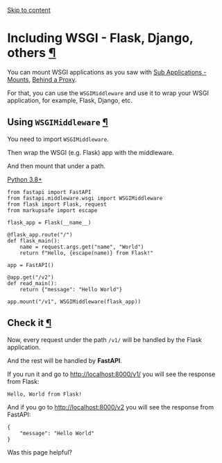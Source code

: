 [Skip to content](https://fastapi.tiangolo.com/advanced/wsgi/#including-wsgi-flask-django-others)

# Including WSGI - Flask, Django, others [¶](https://fastapi.tiangolo.com/advanced/wsgi/\#including-wsgi-flask-django-others "Permanent link")

You can mount WSGI applications as you saw with [Sub Applications - Mounts](https://fastapi.tiangolo.com/advanced/sub-applications/), [Behind a Proxy](https://fastapi.tiangolo.com/advanced/behind-a-proxy/).

For that, you can use the `WSGIMiddleware` and use it to wrap your WSGI application, for example, Flask, Django, etc.

## Using `WSGIMiddleware` [¶](https://fastapi.tiangolo.com/advanced/wsgi/\#using-wsgimiddleware "Permanent link")

You need to import `WSGIMiddleware`.

Then wrap the WSGI (e.g. Flask) app with the middleware.

And then mount that under a path.

[Python 3.8+](https://fastapi.tiangolo.com/advanced/wsgi/#__tabbed_1_1)

```md-code__content
from fastapi import FastAPI
from fastapi.middleware.wsgi import WSGIMiddleware
from flask import Flask, request
from markupsafe import escape

flask_app = Flask(__name__)

@flask_app.route("/")
def flask_main():
    name = request.args.get("name", "World")
    return f"Hello, {escape(name)} from Flask!"

app = FastAPI()

@app.get("/v2")
def read_main():
    return {"message": "Hello World"}

app.mount("/v1", WSGIMiddleware(flask_app))

```

## Check it [¶](https://fastapi.tiangolo.com/advanced/wsgi/\#check-it "Permanent link")

Now, every request under the path `/v1/` will be handled by the Flask application.

And the rest will be handled by **FastAPI**.

If you run it and go to [http://localhost:8000/v1/](http://localhost:8000/v1/) you will see the response from Flask:

```md-code__content
Hello, World from Flask!

```

And if you go to [http://localhost:8000/v2](http://localhost:8000/v2) you will see the response from FastAPI:

```md-code__content
{
    "message": "Hello World"
}

```

Was this page helpful?